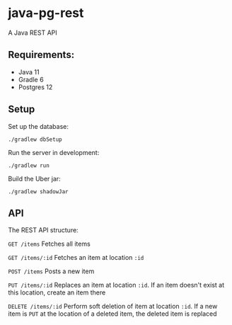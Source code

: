 # java-pg-rest

A Java REST API

## Requirements:

- Java 11
- Gradle 6
- Postgres 12

## Setup

Set up the database:
```
./gradlew dbSetup
```

Run the server in development:
```
./gradlew run
```

Build the Uber jar:
```
./gradlew shadowJar
```

## API

The REST API structure:

`GET /items` Fetches all items

`GET /items/:id` Fetches an item at location `:id`

`POST /items` Posts a new item

`PUT /items/:id` Replaces an item at location `:id`. If an item doesn't exist at this location, create an item there

`DELETE /items/:id` Perform soft deletion of item at location `:id`. If a new item is `PUT` at the location of a deleted item, the deleted item is replaced
